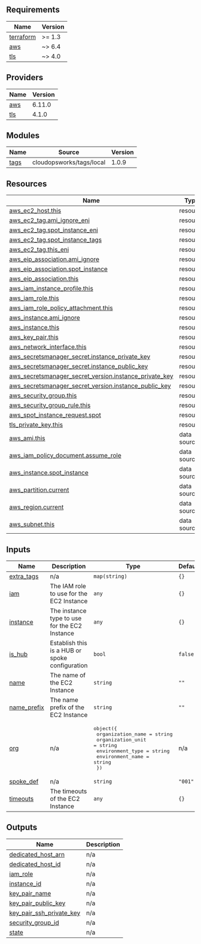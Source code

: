 ## Requirements

| Name | Version |
|------|---------|
| <a name="requirement_terraform"></a> [terraform](#requirement\_terraform) | >= 1.3 |
| <a name="requirement_aws"></a> [aws](#requirement\_aws) | ~> 6.4 |
| <a name="requirement_tls"></a> [tls](#requirement\_tls) | ~> 4.0 |

## Providers

| Name | Version |
|------|---------|
| <a name="provider_aws"></a> [aws](#provider\_aws) | 6.11.0 |
| <a name="provider_tls"></a> [tls](#provider\_tls) | 4.1.0 |

## Modules

| Name | Source | Version |
|------|--------|---------|
| <a name="module_tags"></a> [tags](#module\_tags) | cloudopsworks/tags/local | 1.0.9 |

## Resources

| Name | Type |
|------|------|
| [aws_ec2_host.this](https://registry.terraform.io/providers/hashicorp/aws/latest/docs/resources/ec2_host) | resource |
| [aws_ec2_tag.ami_ignore_eni](https://registry.terraform.io/providers/hashicorp/aws/latest/docs/resources/ec2_tag) | resource |
| [aws_ec2_tag.spot_instance_eni](https://registry.terraform.io/providers/hashicorp/aws/latest/docs/resources/ec2_tag) | resource |
| [aws_ec2_tag.spot_instance_tags](https://registry.terraform.io/providers/hashicorp/aws/latest/docs/resources/ec2_tag) | resource |
| [aws_ec2_tag.this_eni](https://registry.terraform.io/providers/hashicorp/aws/latest/docs/resources/ec2_tag) | resource |
| [aws_eip_association.ami_ignore](https://registry.terraform.io/providers/hashicorp/aws/latest/docs/resources/eip_association) | resource |
| [aws_eip_association.spot_instance](https://registry.terraform.io/providers/hashicorp/aws/latest/docs/resources/eip_association) | resource |
| [aws_eip_association.this](https://registry.terraform.io/providers/hashicorp/aws/latest/docs/resources/eip_association) | resource |
| [aws_iam_instance_profile.this](https://registry.terraform.io/providers/hashicorp/aws/latest/docs/resources/iam_instance_profile) | resource |
| [aws_iam_role.this](https://registry.terraform.io/providers/hashicorp/aws/latest/docs/resources/iam_role) | resource |
| [aws_iam_role_policy_attachment.this](https://registry.terraform.io/providers/hashicorp/aws/latest/docs/resources/iam_role_policy_attachment) | resource |
| [aws_instance.ami_ignore](https://registry.terraform.io/providers/hashicorp/aws/latest/docs/resources/instance) | resource |
| [aws_instance.this](https://registry.terraform.io/providers/hashicorp/aws/latest/docs/resources/instance) | resource |
| [aws_key_pair.this](https://registry.terraform.io/providers/hashicorp/aws/latest/docs/resources/key_pair) | resource |
| [aws_network_interface.this](https://registry.terraform.io/providers/hashicorp/aws/latest/docs/resources/network_interface) | resource |
| [aws_secretsmanager_secret.instance_private_key](https://registry.terraform.io/providers/hashicorp/aws/latest/docs/resources/secretsmanager_secret) | resource |
| [aws_secretsmanager_secret.instance_public_key](https://registry.terraform.io/providers/hashicorp/aws/latest/docs/resources/secretsmanager_secret) | resource |
| [aws_secretsmanager_secret_version.instance_private_key](https://registry.terraform.io/providers/hashicorp/aws/latest/docs/resources/secretsmanager_secret_version) | resource |
| [aws_secretsmanager_secret_version.instance_public_key](https://registry.terraform.io/providers/hashicorp/aws/latest/docs/resources/secretsmanager_secret_version) | resource |
| [aws_security_group.this](https://registry.terraform.io/providers/hashicorp/aws/latest/docs/resources/security_group) | resource |
| [aws_security_group_rule.this](https://registry.terraform.io/providers/hashicorp/aws/latest/docs/resources/security_group_rule) | resource |
| [aws_spot_instance_request.spot](https://registry.terraform.io/providers/hashicorp/aws/latest/docs/resources/spot_instance_request) | resource |
| [tls_private_key.this](https://registry.terraform.io/providers/hashicorp/tls/latest/docs/resources/private_key) | resource |
| [aws_ami.this](https://registry.terraform.io/providers/hashicorp/aws/latest/docs/data-sources/ami) | data source |
| [aws_iam_policy_document.assume_role](https://registry.terraform.io/providers/hashicorp/aws/latest/docs/data-sources/iam_policy_document) | data source |
| [aws_instance.spot_instance](https://registry.terraform.io/providers/hashicorp/aws/latest/docs/data-sources/instance) | data source |
| [aws_partition.current](https://registry.terraform.io/providers/hashicorp/aws/latest/docs/data-sources/partition) | data source |
| [aws_region.current](https://registry.terraform.io/providers/hashicorp/aws/latest/docs/data-sources/region) | data source |
| [aws_subnet.this](https://registry.terraform.io/providers/hashicorp/aws/latest/docs/data-sources/subnet) | data source |

## Inputs

| Name | Description | Type | Default | Required |
|------|-------------|------|---------|:--------:|
| <a name="input_extra_tags"></a> [extra\_tags](#input\_extra\_tags) | n/a | `map(string)` | `{}` | no |
| <a name="input_iam"></a> [iam](#input\_iam) | The IAM role to use for the EC2 Instance | `any` | `{}` | no |
| <a name="input_instance"></a> [instance](#input\_instance) | The instance type to use for the EC2 Instance | `any` | `{}` | no |
| <a name="input_is_hub"></a> [is\_hub](#input\_is\_hub) | Establish this is a HUB or spoke configuration | `bool` | `false` | no |
| <a name="input_name"></a> [name](#input\_name) | The name of the EC2 Instance | `string` | `""` | no |
| <a name="input_name_prefix"></a> [name\_prefix](#input\_name\_prefix) | The name prefix of the EC2 Instance | `string` | `""` | no |
| <a name="input_org"></a> [org](#input\_org) | n/a | <pre>object({<br/>    organization_name = string<br/>    organization_unit = string<br/>    environment_type  = string<br/>    environment_name  = string<br/>  })</pre> | n/a | yes |
| <a name="input_spoke_def"></a> [spoke\_def](#input\_spoke\_def) | n/a | `string` | `"001"` | no |
| <a name="input_timeouts"></a> [timeouts](#input\_timeouts) | The timeouts of the EC2 Instance | `any` | `{}` | no |

## Outputs

| Name | Description |
|------|-------------|
| <a name="output_dedicated_host_arn"></a> [dedicated\_host\_arn](#output\_dedicated\_host\_arn) | n/a |
| <a name="output_dedicated_host_id"></a> [dedicated\_host\_id](#output\_dedicated\_host\_id) | n/a |
| <a name="output_iam_role"></a> [iam\_role](#output\_iam\_role) | n/a |
| <a name="output_instance_id"></a> [instance\_id](#output\_instance\_id) | n/a |
| <a name="output_key_pair_name"></a> [key\_pair\_name](#output\_key\_pair\_name) | n/a |
| <a name="output_key_pair_public_key"></a> [key\_pair\_public\_key](#output\_key\_pair\_public\_key) | n/a |
| <a name="output_key_pair_ssh_private_key"></a> [key\_pair\_ssh\_private\_key](#output\_key\_pair\_ssh\_private\_key) | n/a |
| <a name="output_security_group_id"></a> [security\_group\_id](#output\_security\_group\_id) | n/a |
| <a name="output_state"></a> [state](#output\_state) | n/a |
